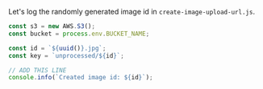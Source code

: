 Let's log the randomly generated image id in `create-image-upload-url.js`.


```js
const s3 = new AWS.S3();
const bucket = process.env.BUCKET_NAME;

const id = `${uuid()}.jpg`;
const key = `unprocessed/${id}`;

// ADD THIS LINE
console.info(`Created image id: ${id}`);
```
